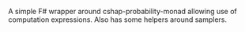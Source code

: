 A simple F# wrapper around cshap-probability-monad allowing use of computation expressions. Also has some helpers around samplers.
